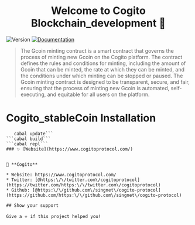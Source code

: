 <h1 align="center">Welcome to Cogito Blockchain_development 👋</h1>
<p>
  <img alt="Version" src="https://img.shields.io/badge/version-1.0.0-blue.svg?cacheSeconds=2592000" />
  <a href="https://cogito-protocol-1.gitbook.io/cogito-whitepaper/" target="_blank">
    <img alt="Documentation" src="https://img.shields.io/badge/documentation-yes-brightgreen.svg" />
  </a>
</p>

> The Gcoin minting contract is a smart contract that governs the process of minting new Gcoin on the Cogito platform. The contract defines the rules and conditions for minting, including the amount of Gcoin that can be minted, the rate at which they can be minted, and the conditions under which minting can be stopped or paused. The Gcoin minting contract is designed to be transparent, secure, and fair, ensuring that the process of minting new Gcoin is automated, self-executing, and equitable for all users on the platform.

# Cogito_stableCoin Installation 
```command 
   cabal update```
```cabal build```
```cabal repl```
### ✨ [Website](https://www.cogitoprotocol.com/)


👤 **Cogito**

* Website: https://www.cogitoprotocol.com/
* Twitter: [@https:\/\/twitter.com\/cogitoprotocol](https://twitter.com/https:\/\/twitter.com\/cogitoprotocol)
* Github: [@https:\/\/github.com\/singnet\/cogito-protocol](https://github.com/https:\/\/github.com\/singnet\/cogito-protocol)

## Show your support

Give a ⭐️ if this project helped you!


